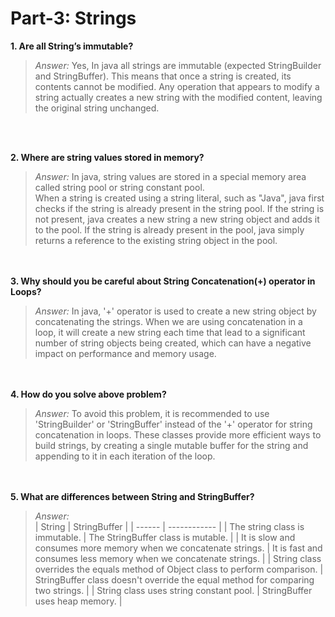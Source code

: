 # Part-3: Strings

**1. Are all String’s immutable?**
> *Answer:* Yes, In java all strings are immutable (expected StringBuilder and StringBuffer). This means that once a string is created, its contents cannot be modified. Any operation that appears to modify a string actually creates a new string with the modified content, leaving the original string unchanged.

<br> <br>

**2. Where are string values stored in memory?**
> *Answer:* In java, string values are stored in a special memory area called string pool or string constant pool. <br>
> When a string is created using a string literal, such as "Java", java first checks if the string is already present in the string pool. If the string is not present, java creates a new string a new string object and adds it to the pool. If the string is already present in the pool, java simply returns a reference to the existing string object in the pool.

<br> <br>
**3. Why should you be careful about String Concatenation(+) operator in Loops?**
> *Answer:* In java, '+' operator is used to create a new string object by concatenating the strings. When we are using concatenation in a loop, it will create a new string each time that lead to a significant number of string objects being created, which can have a negative impact on performance and memory usage.

<br> <br>
**4. How do you solve above problem?**
> *Answer:* To avoid this problem, it is recommended to use 'StringBuilder' or 'StringBuffer' instead of the '+' operator for string concatenation in loops. These classes provide more efficient ways to build strings, by creating a single mutable buffer for the string and appending to it in each iteration of the loop. 

<br> <br>
**5. What are differences between String and StringBuffer?**
> *Answer:* <br>
> | String | StringBuffer |
> | ------ | ------------ |
> | The string class is immutable. | The StringBuffer class is mutable. |
> | It is slow and consumes more memory when we concatenate strings. | It is fast and consumes less memory when we concatenate strings. |
> | String class overrides the equals method of Object class to perform comparison. | StringBuffer class doesn't override the equal method for comparing two strings. |
> | String class uses string constant pool. | StringBuffer uses heap memory. |

<br> <br>
